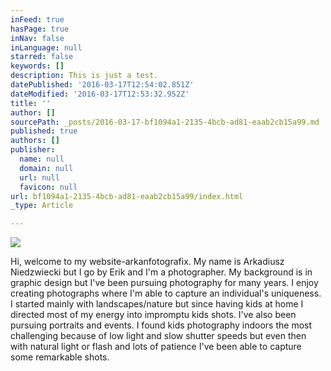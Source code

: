 ```yaml
---
inFeed: true
hasPage: true
inNav: false
inLanguage: null
starred: false
keywords: []
description: This is just a test.
datePublished: '2016-03-17T12:54:02.851Z'
dateModified: '2016-03-17T12:53:32.952Z'
title: ''
author: []
sourcePath: _posts/2016-03-17-bf1094a1-2135-4bcb-ad81-eaab2cb15a99.md
published: true
authors: []
publisher:
  name: null
  domain: null
  url: null
  favicon: null
url: bf1094a1-2135-4bcb-ad81-eaab2cb15a99/index.html
_type: Article

---
```

![](https://the-grid-user-content.s3-us-west-2.amazonaws.com/4039fe74-1671-41b9-a320-d3c35d2fa19f.jpg)

Hi, welcome to my website-arkanfotografix. My name is Arkadiusz Niedzwiecki but I go by Erik and I'm a photographer. My background is in graphic design but I've been pursuing photography for many years. I enjoy creating photographs where I'm able to capture an individual's uniqueness. I started mainly with landscapes/nature but since having kids at home I directed most of my energy into impromptu kids shots. I've also been pursuing portraits and events. I found kids photography indoors the most challenging because of low light and slow shutter speeds but even then with natural light or flash and lots of patience I've been able to capture some remarkable shots.
